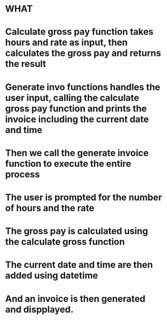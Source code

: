 # WHAT
# Calculate gross pay function takes hours and rate as input, then calculates the gross pay and returns the result
# Generate invo functions handles the user input, calling the calculate gross pay function and prints the invoice including the current date and time
# Then we call the generate invoice function to execute the entire process

# The user is prompted for the number of hours and the rate
# The gross pay is calculated using the calculate gross function
# The current date and time are then added using datetime
# And an invoice is then generated and dispplayed.
